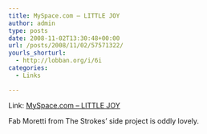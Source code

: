 ```yaml
---
title: MySpace.com – LITTLE JOY
author: admin
type: posts
date: 2008-11-02T13:30:48+00:00
url: /posts/2008/11/02/57571322/
yourls_shorturl:
  - http://lobban.org/i/6i
categories:
  - Links

---
```

Link: [MySpace.com &#8211; LITTLE JOY][1]

Fab Moretti from The Strokes&#8217; side project is oddly lovely.

 [1]: http://www.myspace.com/littlejoymusic